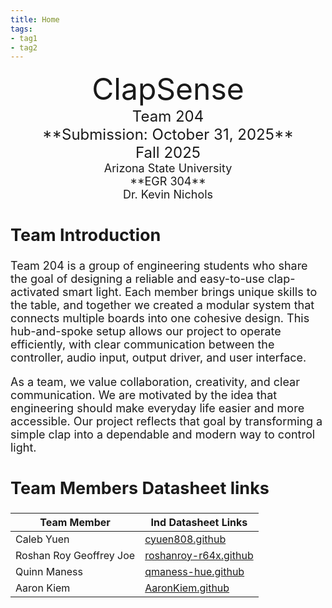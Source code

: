 ```yaml
---
title: Home
tags:
- tag1
- tag2
---
```

<center>
<font size="8">ClapSense<br>
<font size="5">Team 204<br>
**Submission: October 31, 2025**<br>
Fall 2025<br>
<font size="4">Arizona State University<br>
**EGR 304**<br>
Dr. Kevin Nichols<br>
  

</center>

## Team Introduction
Team 204 is a group of engineering students who share the goal of designing a reliable and easy-to-use clap-activated smart light. Each member brings unique skills to the table, and together we created a modular system that connects multiple boards into one cohesive design. This hub-and-spoke setup allows our project to operate efficiently, with clear communication between the controller, audio input, output driver, and user interface.

As a team, we value collaboration, creativity, and clear communication. We are motivated by the idea that engineering should make everyday life easier and more accessible. Our project reflects that goal by transforming a simple clap into a dependable and modern way to control light.


## Team Members Datasheet links

| **Team Member**        |**Ind Datasheet Links** |
| ---------------------- | -----------------------|
| Caleb Yuen             | [cyuen808.github](https://cyuen808.github.io/) |
| Roshan Roy Geoffrey Joe| [roshanroy-r64x.github](https://roshanroy-r64x.github.io/)
| Quinn Maness           | [qmaness-hue.github](https://qmaness-hue.github.io/) |
| Aaron Kiem             | [AaronKiem.github](https://aaronkiem.github.io/) |
